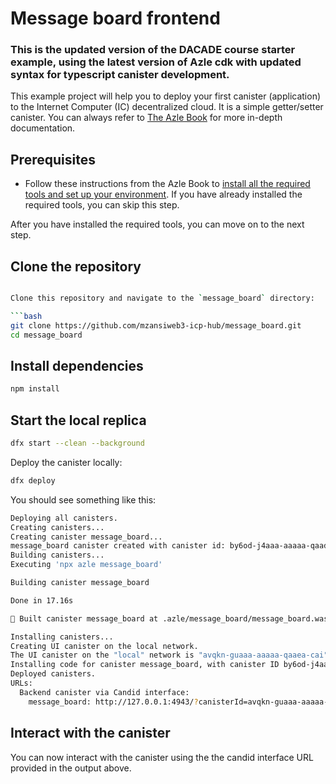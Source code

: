 # Message board frontend

### This is the updated version of the DACADE course starter example, using the latest version of Azle cdk with updated syntax for typescript canister development.

This example project will help you to deploy your first canister (application) to the Internet Computer (IC) decentralized cloud. It is a simple getter/setter canister. You can always refer to [The Azle Book](https://demergent-labs.github.io/azle/) for more in-depth documentation.

## Prerequisites

- Follow these instructions from the Azle Book to [install all the required tools and set up your environment](https://demergent-labs.github.io/azle/installation.html). If you have already installed the required tools, you can skip this step.


After you have installed the required tools, you can move on to the next step.

## Clone the repository

```bash

Clone this repository and navigate to the `message_board` directory:

```bash
git clone https://github.com/mzansiweb3-icp-hub/message_board.git
cd message_board
```

## Install dependencies

```bash
npm install
```

## Start the local replica

```bash
dfx start --clean --background
```

Deploy the canister locally:

```bash
dfx deploy
```

You should see something like this:

```bash
Deploying all canisters.
Creating canisters...
Creating canister message_board...
message_board canister created with canister id: by6od-j4aaa-aaaaa-qaadq-cai
Building canisters...
Executing 'npx azle message_board'

Building canister message_board

Done in 17.16s

🎉 Built canister message_board at .azle/message_board/message_board.wasm

Installing canisters...
Creating UI canister on the local network.
The UI canister on the "local" network is "avqkn-guaaa-aaaaa-qaaea-cai"
Installing code for canister message_board, with canister ID by6od-j4aaa-aaaaa-qaadq-cai
Deployed canisters.
URLs:
  Backend canister via Candid interface:
    message_board: http://127.0.0.1:4943/?canisterId=avqkn-guaaa-aaaaa-qaaea-cai&id=by6od-j4aaa-aaaaa-qaadq-cai

```

## Interact with the canister

You can now interact with the canister using the the candid interface URL provided in the output above.

